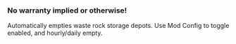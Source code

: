 ### No warranty implied or otherwise!

Automatically empties waste rock storage depots.
Use Mod Config to toggle enabled, and hourly/daily empty.